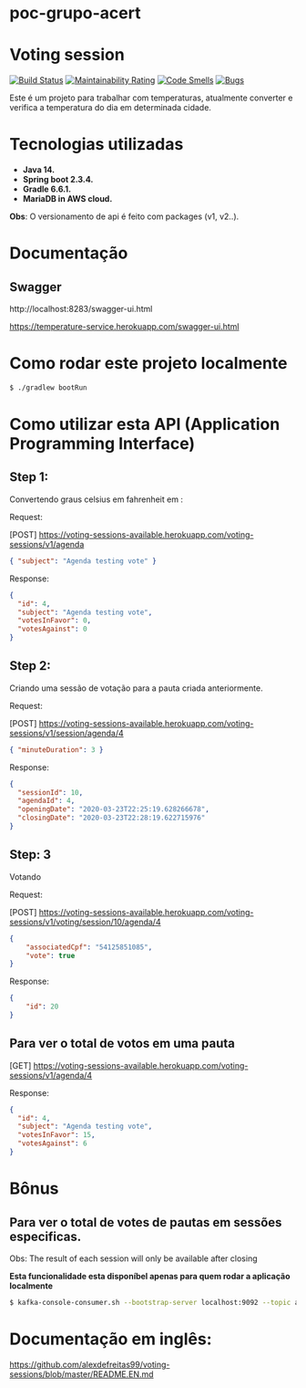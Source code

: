 # poc-grupo-acert

# Voting session
[![Build Status](https://travis-ci.org/alexdefreitas99/voting-sessions.svg?branch=master)](https://travis-ci.org/alexdefreitas99/voting-sessions)
[![Maintainability Rating](https://sonarcloud.io/api/project_badges/measure?project=alexdefreitas99_voting-sessions&metric=sqale_rating)](https://sonarcloud.io/dashboard?id=alexdefreitas99_voting-sessions)
[![Code Smells](https://sonarcloud.io/api/project_badges/measure?project=alexdefreitas99_voting-sessions&metric=code_smells)](https://sonarcloud.io/dashboard?id=alexdefreitas99_voting-sessions)
[![Bugs](https://sonarcloud.io/api/project_badges/measure?project=alexdefreitas99_voting-sessions&metric=bugs)](https://sonarcloud.io/dashboard?id=alexdefreitas99_voting-sessions)

Este é um projeto para trabalhar com temperaturas, atualmente converter e verifica a temperatura do dia em determinada cidade.

# Tecnologias utilizadas
- **Java 14.** 
- **Spring boot 2.3.4.**
- **Gradle 6.6.1.**
- **MariaDB in AWS cloud.**

**Obs**: O versionamento de api é feito com packages (v1, v2..).

# Documentação
## Swagger
http://localhost:8283/swagger-ui.html

https://temperature-service.herokuapp.com/swagger-ui.html

# Como rodar este projeto localmente
```bash
$ ./gradlew bootRun
```

# Como utilizar esta API (Application Programming Interface)
## Step 1: 
Convertendo graus celsius em fahrenheit em : 

Request:

[POST] https://voting-sessions-available.herokuapp.com/voting-sessions/v1/agenda
```json
{ "subject": "Agenda testing vote" }
```
Response: 
```json
{
  "id": 4,
  "subject": "Agenda testing vote",
  "votesInFavor": 0,
  "votesAgainst": 0
}
```

## Step 2:
Criando uma sessão de votação para a pauta criada anteriormente.

Request:

[POST] https://voting-sessions-available.herokuapp.com/voting-sessions/v1/session/agenda/4
```json
{ "minuteDuration": 3 }
```
Response: 
```json
{
  "sessionId": 10,
  "agendaId": 4,
  "openingDate": "2020-03-23T22:25:19.628266678",
  "closingDate": "2020-03-23T22:28:19.622715976"
}
```

## Step: 3
Votando

Request:

[POST] https://voting-sessions-available.herokuapp.com/voting-sessions/v1/voting/session/10/agenda/4
```json
{
	"associatedCpf": "54125851085",
	"vote": true
}
```
Response:
```json
{
	"id": 20
}
```

## Para ver o total de votos em uma pauta
[GET] https://voting-sessions-available.herokuapp.com/voting-sessions/v1/agenda/4

Response: 
```json
{
  "id": 4,
  "subject": "Agenda testing vote",
  "votesInFavor": 15,
  "votesAgainst": 6
}
```

# Bônus

## Para ver o total de votes de pautas em sessões especificas.
Obs: The result of each session will only be available after closing

**Esta funcionalidade esta disponíbel apenas para quem rodar a aplicação localmente**
```bash
$ kafka-console-consumer.sh --bootstrap-server localhost:9092 --topic agenda.queuing --from-beginning
```

# Documentação em inglês:
https://github.com/alexdefreitas99/voting-sessions/blob/master/README.EN.md
